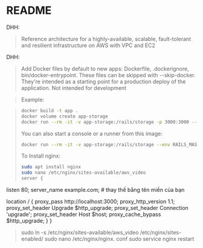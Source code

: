 # README
DHH: 

>Reference architecture for a highly-available, scalable, fault-tolerant and resilient infrastructure on AWS with VPC and EC2

DHH:

> Add Docker files by default to new apps: Dockerfile, .dockerignore, bin/docker-entrypoint. These files can be skipped with --skip-docker. They're intended as a starting point for a production deploy of the application. Not intended for development

> Example:

> ```bash
> docker build -t app .
> docker volume create app-storage
> docker run --rm -it -v app-storage:/rails/storage -p 3000:3000 --env RAILS_MASTER_KEY=<see config/master.key> app
> ```
> You can also start a console or a runner from this image:
> ```bash
> docker run --rm -it -v app-storage:/rails/storage --env RAILS_MASTER_KEY=<see config/master.key> app console
> ```
> To Install nginx:
> ```bash
> sudo apt install nginx 
> sudo nano /etc/nginx/sites-available/aws_video
> server {
  listen 80;
  server_name example.com; # thay thế bằng tên miền của bạn

  location / {
    proxy_pass http://localhost:3000;
    proxy_http_version 1.1;
    proxy_set_header Upgrade $http_upgrade;
    proxy_set_header Connection 'upgrade';
    proxy_set_header Host $host;
    proxy_cache_bypass $http_upgrade;
  }
}
> sudo ln -s /etc/nginx/sites-available/aws_video /etc/nginx/sites-enabled/
> sudo nano /etc/nginx/nginx. conf
> sudo service nginx restart
> 
